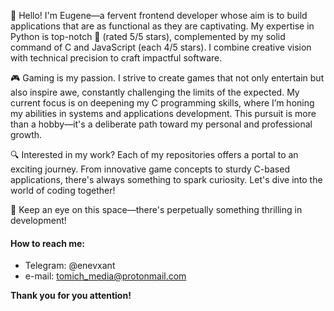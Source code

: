 👋 Hello! I'm Eugene—a fervent frontend developer whose aim is to build applications that are as functional as they are captivating. My expertise in Python is top-notch 🐍 (rated 5/5 stars), complemented by my solid command of C and JavaScript (each 4/5 stars). I combine creative vision with technical precision to craft impactful software.

🎮 Gaming is my passion. I strive to create games that not only entertain but also inspire awe, constantly challenging the limits of the expected. My current focus is on deepening my C programming skills, where I’m honing my abilities in systems and applications development. This pursuit is more than a hobby—it's a deliberate path toward my personal and professional growth.

🔍 Interested in my work? Each of my repositories offers a portal to an exciting journey. From innovative game concepts to sturdy C-based applications, there's always something to spark curiosity. Let's dive into the world of coding together!

🌱 Keep an eye on this space—there's perpetually something thrilling in development!

#### How to reach me: 
* Telegram: @enevxant
* e-mail: tomich_media@protonmail.com

<b>Thank you for you attention!</b>

<!--
**epotapp/epotapp** is a ✨ _special_ ✨ repository because its `README.md` (this file) appears on your GitHub profile.

Here are some ideas to get you started:

- 🔭 I’m currently working on ...
- 🌱 I’m currently learning ...
- 👯 I’m looking to collaborate on ...
- 🤔 I’m looking for help with ...
- 💬 Ask me about ...
- 📫 How to reach me: ...
- 😄 Pronouns: ...
- ⚡ Fun fact: ...
-->
